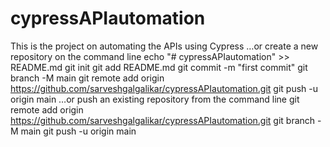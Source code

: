 # cypressAPIautomation
This is the project on automating the APIs using Cypress
…or create a new repository on the command line
echo "# cypressAPIautomation" >> README.md
git init
git add README.md
git commit -m "first commit"
git branch -M main
git remote add origin https://github.com/sarveshgalgalikar/cypressAPIautomation.git
git push -u origin main
…or push an existing repository from the command line
git remote add origin https://github.com/sarveshgalgalikar/cypressAPIautomation.git
git branch -M main
git push -u origin main
